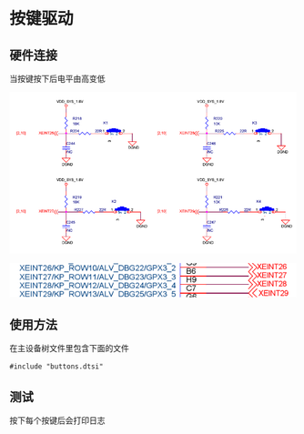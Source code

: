 # 按键驱动

## 硬件连接

当按键按下后电平由高变低

![button1](./button1.png)

![button2](./button2.png)

## 使用方法

在主设备树文件里包含下面的文件

	#include "buttons.dtsi"

## 测试

按下每个按键后会打印日志
